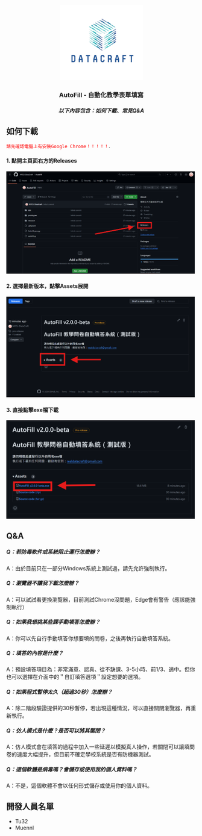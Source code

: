 <div align="center">
  <a href="https://github.com/NYCU-DataCraft/AutoFill">
    <img src="images/logonobg.png" alt="Logo" width="220" height="200">
  </a>
  <h3 align="center">AutoFill - 自動化教學表單填寫</h3>
  <h5 align="center">以下內容包含：如何下載、常見Q&A</h3>
</div>

## 如何下載
<div>
  <code style="color:Red">請先確認電腦上有安裝Google Chrome！！！！！</code>.
  <h4> 1. 點開主頁面右方的Releases </h4> 
  <img src="images/Download_Instruction1.png" width="500">
  <br />
  <h4> 2. 選擇最新版本，點擊Assets展開 </h4> 
  <img src="images/Download_Instruction2.png" width="500">
  <br />
  <h4> 3. 直接點擊exe檔下載 </h4> 
  <img src="images/Download_Instruction3.png" width="500">
</div>

## Q&A
##### Q：若防毒軟件或系統阻止運行怎麼辦？
A：由於目前只在一部分Windows系統上測試過，請先允許強制執行。

##### Q：瀏覽器不讓我下載怎麼辦？
A：可以試試看更換瀏覽器，目前測試Chrome沒問題，Edge會有警告（應該能強制執行）

##### Q：如果我想挑某些課手動填答怎麼辦？
A：你可以先自行手動填答你想要填的問卷，之後再執行自動填答系統。

##### Q：填答的內容是什麼？
A：預設填答項目為：非常滿意、認真、從不缺課、3-5小時、前1/3、適中。但你也可以選擇在介面中的＂自訂填答選項＂設定想要的選項。

##### Q：如果程式暫停太久（超過30秒）怎麼辦？
A：除二階段驗證提供的30秒暫停，若出現這種情況，可以直接關閉瀏覽器，再重新執行。

##### Q：仿人模式是什麼？是否可以將其關閉？
A：仿人模式會在填答的過程中加入一些延遲以模擬真人操作，若關閉可以讓填問卷的速度大幅提升，但目前不確定學校系統是否有防機器測試。

##### Q：這個軟體是病毒嗎？會儲存或使用我的個人資料嗎？
A：不是，這個軟體不會以任何形式儲存或使用你的個人資料。

## 開發人員名單
- Tu32
- Muennl